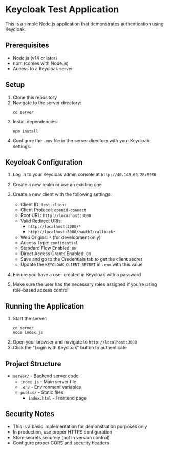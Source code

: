 # Keycloak Test Application

This is a simple Node.js application that demonstrates authentication using Keycloak.

## Prerequisites

- Node.js (v14 or later)
- npm (comes with Node.js)
- Access to a Keycloak server

## Setup

1. Clone this repository
2. Navigate to the server directory:
   ```
   cd server
   ```
3. Install dependencies:
   ```
   npm install
   ```
4. Configure the `.env` file in the server directory with your Keycloak settings.

## Keycloak Configuration

1. Log in to your Keycloak admin console at `http://46.149.69.28:8080`
2. Create a new realm or use an existing one
3. Create a new client with the following settings:
   - Client ID: `test-client`
   - Client Protocol: `openid-connect`
   - Root URL: `http://localhost:3000`
   - Valid Redirect URIs: 
     - `http://localhost:3000/*`
     - `http://localhost:3000/oauth2/callback*`
   - Web Origins: `*` (for development only)
   - Access Type: `confidential`
   - Standard Flow Enabled: `ON`
   - Direct Access Grants Enabled: `ON`
   - Save and go to the Credentials tab to get the client secret
   - Update the `KEYCLOAK_CLIENT_SECRET` in `.env` with this value

4. Ensure you have a user created in Keycloak with a password
5. Make sure the user has the necessary roles assigned if you're using role-based access control

## Running the Application

1. Start the server:
   ```
   cd server
   node index.js
   ```
2. Open your browser and navigate to `http://localhost:3000`
3. Click the "Login with Keycloak" button to authenticate

## Project Structure

- `server/` - Backend server code
  - `index.js` - Main server file
  - `.env` - Environment variables
  - `public/` - Static files
    - `index.html` - Frontend page

## Security Notes

- This is a basic implementation for demonstration purposes only
- In production, use proper HTTPS configuration
- Store secrets securely (not in version control)
- Configure proper CORS and security headers
